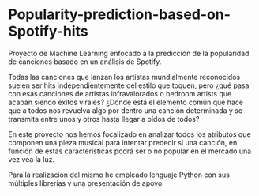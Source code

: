 # Popularity-prediction-based-on-Spotify-hits
Proyecto de Machine Learning enfocado a la predicción de la popularidad de canciones basado en un análisis de Spotify.

Todas las canciones que lanzan los artistas mundialmente reconocidos suelen ser hits independientemente del estilo que toquen, pero ¿qué pasa con esas canciones de artistas infravalorados o bedroom artists que acaban siendo éxitos virales? ¿Dónde está el elemento común que hace que a todos nos revuelva algo por dentro una canción determinada y se transmita entre unos y otros hasta llegar a oídos de todos?

En este proyecto nos hemos focalizado en analizar todos los atributos que componen una pieza musical para intentar predecir si una canción, en función de estas características podrá ser o no popular en el mercado una vez vea la luz.

Para la realización del mismo he empleado lenguaje Python con sus múltiples librerías y una presentación de apoyo
